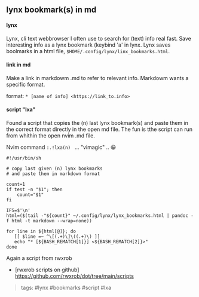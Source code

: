 lynx bookmark(s) in md
---

#### lynx
Lynx, cli text webbrowser I often use to search for (text) info real fast. Save
interesting info as a lynx bookmark (keybind 'a' in lynx. Lynx saves boolmarks
in a html file, ```$HOME/.config/lynx/linx_bookmarks.html```.

#### link in md
Make a link in markdowm .md to refer to relevant info. Markdowm wants a
specific format.

format: ```* [name of info] <https://link_to.info>```

#### script "lxa"
Found a script that copies the (n) last lynx bookmark(s) and paste them in the
correct format directly in the open md file. The fun is tthe script can run
from whithin the open nvim .md file.

Nvim command ```:.!lxa(n) ``` ... "vimagic" .. 😀

    #!/usr/bin/sh

    # copy last given (n) lynx bookmarks
    # and paste them in markdown format

    count=1
    if test -n "$1"; then
        count="$1"
    fi

    IFS=$'\n'
    html=($(tail -"${count}" ~/.config/lynx/lynx_bookmarks.html | pandoc -f html -t markdown --wrap=none))

    for line in ${html[@]}; do
       [[ $line =~ ^\[(.+)\]\((.+)\) ]]
       echo "* [${BASH_REMATCH[1]}] <${BASH_REMATCH[2]}>"
    done

Again a script from rwxrob

* [rwxrob scripts on github] <https://github.com/rwxrob/dot/tree/main/scripts>

> tags: #lynx #bookmarks #script #lxa


